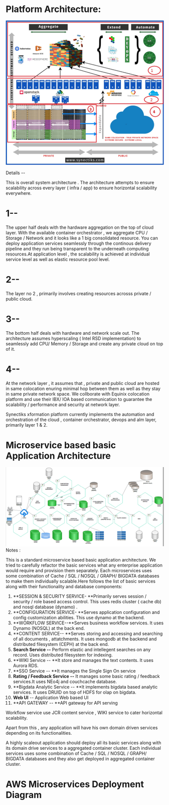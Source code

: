 # Platform Architecture:

![](/assets/Architechture-Diagram.jpg)

Details --

This is overall system architecture . The architecture attempts to ensure scalability across every layer \( infra / app\) to ensure horizontal scalability everywhere.

# 1--

The upper half deals with the hardware aggregation on the top of cloud layer. With the available container orchestrator , we aggregate  CPU / Storage / Network  and it looks like a 1 big consolidated resource. You can deploy application services seamlessly through the continous delivery pipeline  and they run being transparent to the underneath computing resources.At application level , the scalability is achieved at individual service level as well as elastic resource pool level.

# 2--

The layer no 2 , primarily involves creating resources acrosss private / public cloud.

# 3--

The  bottom half deals with hardware and network scale out. The architecture assumes hyperscaling \( Intel RSD implementation\) to seamlessly add CPU/ Memory / Storage and create any private cloud on top of it.

# 4--

At the network layer , it assumes that , private and public cloud are hosted in same colocation enuring minimal hop between them as well as they stay in same private network space. We collborate with Equinix colocation platform  and use their IBX/ IOA based communication to guarantee the scalability / performance and security at network layer.

Synectiks xformation platform currently implements the automation and orchestration  of the  cloud , container orchestrator, devops and alm layer, primarily layer 1 & 2.

# Microservice based basic Application Architecture

![](/assets/microservices-arch.png)Notes :

This is a standard microservice based basic application architecture. We tried to carefully refactor the basic services what any enterprise  application would require and provision them separately. Each microservices uses some combination of  Cache / SQL / NOSQL / GRAPH/ BIGDATA databases to make them individually scalable.Here follows the list of basic services along with their functionality and database components:

1. **SESSION & SECURITY   SERVICE- **Primarily  serves session / security / role based access control. This uses redis cluster \( cache db\) and nosql database \(dynamo\) .
2. **CONFIGURATION  SERVICE- **Serves application configuration and config customization abilities. This use dynamo at the backend.
3. **WORKFLOW  SERVICE--**Serves business workflow services. It uses Dynamo \(NOSQL\) at the back end.
4. **CONTENT  SERVICE-- **Serves storing and accessing and searching of all documents , attatchments. It uses mongodb at the backend and distributed filesystem \(CEPH\) at the back end.
5. **Search Service --** Perform elastic and intellegent searches on any record. Uses distributed filesystem for indexing.
6. **WIKI Service -- **It store and manages the text contents. It uses Aurora RDS.
7. **SSO Service -- **It manages the Single Sign On service 
8. **Rating / Feedback Service --** It manages some basic rating / feedback services.It uses NEo4j and couchcache database.
9. **Bigdata Analytic Service  -- **It implements bigdata based analytic services. It uses DRUID on top of HDFS for olap on bigdata.
10. **Web UI** --  Application Web based UI
11. **API GATEWAY -- **API gateway for API serving

Workflow service use  JCR content service , WIKI service to cater horizontal scalability.

Apart from this , any application will have his own domain driven services depending on its functionalities.

A highly scaleout application should deploy all its basic services along with its domain drive services to a aggregated container cluster. Each individual services uses some combination of Cache / SQL / NOSQL / GRAPH/ BIGDATA databases and they also get deployed in aggregated container cluster.

# AWS Microservices Deployment Diagram



